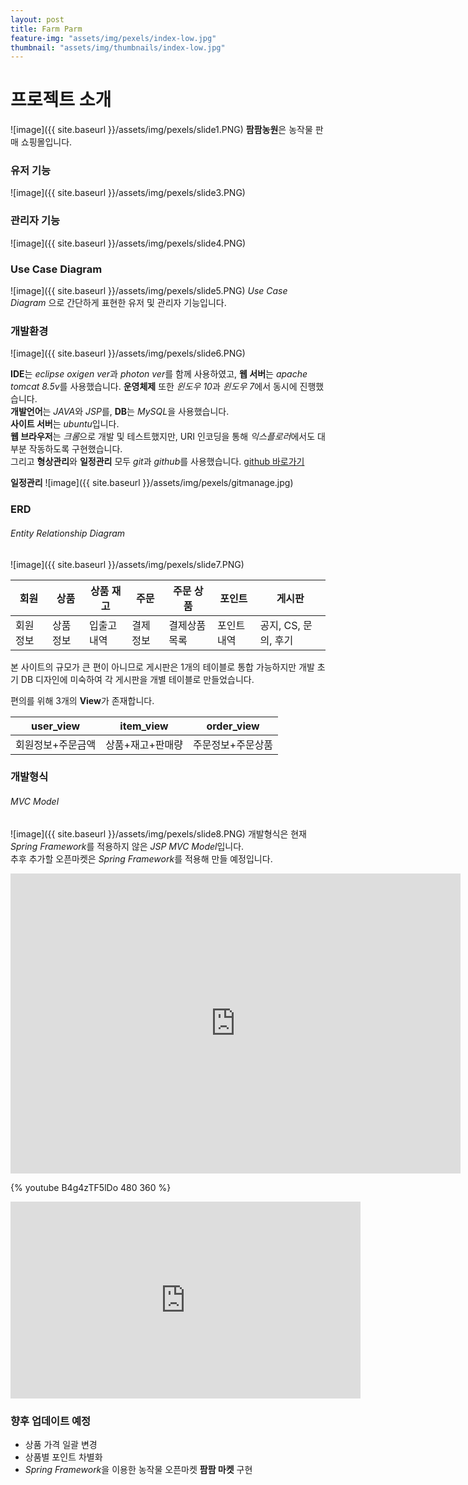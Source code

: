 ```yaml
---
layout: post
title: Farm Parm
feature-img: "assets/img/pexels/index-low.jpg"
thumbnail: "assets/img/thumbnails/index-low.jpg"
---
```

# 프로젝트 소개

![image]({{ site.baseurl }}/assets/img/pexels/slide1.PNG)
**팜팜농원**은 농작물 판매 쇼핑몰입니다.

### 유저 기능
![image]({{ site.baseurl }}/assets/img/pexels/slide3.PNG)

### 관리자 기능
![image]({{ site.baseurl }}/assets/img/pexels/slide4.PNG)

### Use Case Diagram
![image]({{ site.baseurl }}/assets/img/pexels/slide5.PNG)
*Use Case Diagram* 으로 간단하게 표현한 유저 및 관리자 기능입니다.

### 개발환경
![image]({{ site.baseurl }}/assets/img/pexels/slide6.PNG)

**IDE**는 *eclipse oxigen ver*과 *photon ver*를 함께 사용하였고, **웹 서버**는 *apache tomcat 8.5v*를 사용했습니다. **운영체제** 또한 *윈도우 10*과 *윈도우 7*에서 동시에 진행했습니다.  
**개발언어**는 *JAVA*와 *JSP*를, **DB**는 *MySQL*을 사용했습니다.  
**사이트 서버**는 *ubuntu*입니다.  
**웹 브라우저**는 *크롬*으로 개발 및 테스트했지만, URI 인코딩을 통해 *익스플로러*에서도 대부분 작동하도록 구현했습니다.  
그리고 **형상관리**와 **일정관리** 모두 *git*과 *github*를 사용했습니다. [github 바로가기](http://https://github.com/clemado1/project1)

**일정관리**
![image]({{ site.baseurl }}/assets/img/pexels/gitmanage.jpg)

### ERD
###### Entity Relationship Diagram
![image]({{ site.baseurl }}/assets/img/pexels/slide7.PNG)

| 회원 | 상품 | 상품 재고 | 주문 | 주문 상품 | 포인트 | 게시판|
|-----|-----|------|-----|-----|-----|-----|
|회원정보|상품정보|입출고내역|결제정보|결제상품목록|포인트내역|공지, CS, 문의, 후기

본 사이트의 규모가 큰 편이 아니므로 게시판은 1개의 테이블로 통합 가능하지만 개발 초기 DB 디자인에 미숙하여 각 게시판을 개별 테이블로 만들었습니다.

편의를 위해 3개의 **View**가 존재합니다.

| user_view | item_view | order_view |
|--------|--------|---------|
| 회원정보+주문금액 | 상품+재고+판매량 | 주문정보+주문상품



### 개발형식
###### MVC Model
![image]({{ site.baseurl }}/assets/img/pexels/slide8.PNG)
개발형식은 현재 *Spring Framework*를 적용하지 않은 *JSP MVC Model*입니다.  
추후 추가할 오픈마켓은 *Spring Framework*를 적용해 만들 예정입니다.

<iframe width="720" height="480" src="https://www.youtube.com/embed/Xq69JDgsV9c" frameborder="0" allow="autoplay; encrypted-media" allowfullscreen></iframe>

{% youtube B4g4zTF5lDo 480 360 %}

<p class="aspect-ratio aspect-ratio--16x9">
  <iframe
    class="aspect-ratio--object"
    width="560"
    height="315"
    src="https://www.youtube.com/embed/Xq69JDgsV9c"
    frameborder="0"
    allowfullscreen></iframe>
</p>

### 향후 업데이트 예정
- 상품 가격 일괄 변경
- 상품별 포인트 차별화
- *Spring Framework*을 이용한 농작물 오픈마켓 **팜팜 마켓** 구현